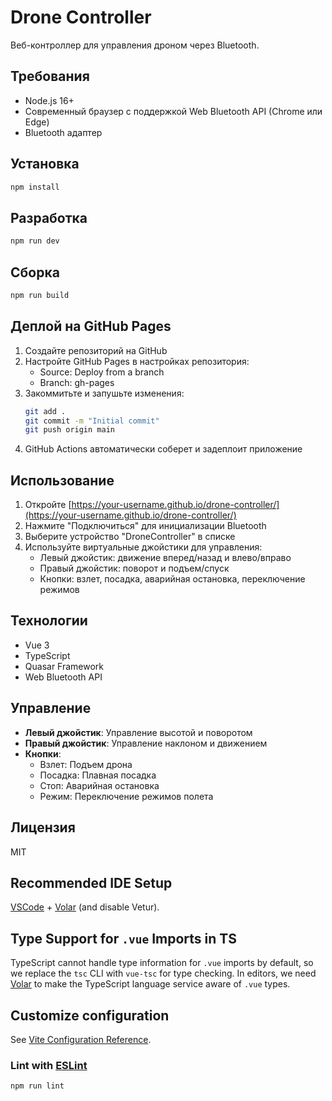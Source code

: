 # Drone Controller

Веб-контроллер для управления дроном через Bluetooth.

## Требования

- Node.js 16+
- Современный браузер с поддержкой Web Bluetooth API (Chrome или Edge)
- Bluetooth адаптер

## Установка

```bash
npm install
```

## Разработка

```bash
npm run dev
```

## Сборка

```bash
npm run build
```

## Деплой на GitHub Pages

1. Создайте репозиторий на GitHub
2. Настройте GitHub Pages в настройках репозитория:
   - Source: Deploy from a branch
   - Branch: gh-pages
3. Закоммитьте и запушьте изменения:
   ```bash
   git add .
   git commit -m "Initial commit"
   git push origin main
   ```
4. GitHub Actions автоматически соберет и задеплоит приложение

## Использование

1. Откройте [https://your-username.github.io/drone-controller/](https://your-username.github.io/drone-controller/)
2. Нажмите "Подключиться" для инициализации Bluetooth
3. Выберите устройство "DroneController" в списке
4. Используйте виртуальные джойстики для управления:
   - Левый джойстик: движение вперед/назад и влево/вправо
   - Правый джойстик: поворот и подъем/спуск
   - Кнопки: взлет, посадка, аварийная остановка, переключение режимов

## Технологии

- Vue 3
- TypeScript
- Quasar Framework
- Web Bluetooth API

## Управление

- **Левый джойстик**: Управление высотой и поворотом
- **Правый джойстик**: Управление наклоном и движением
- **Кнопки**:
  - Взлет: Подъем дрона
  - Посадка: Плавная посадка
  - Стоп: Аварийная остановка
  - Режим: Переключение режимов полета

## Лицензия

MIT

## Recommended IDE Setup

[VSCode](https://code.visualstudio.com/) + [Volar](https://marketplace.visualstudio.com/items?itemName=Vue.volar) (and disable Vetur).

## Type Support for `.vue` Imports in TS

TypeScript cannot handle type information for `.vue` imports by default, so we replace the `tsc` CLI with `vue-tsc` for type checking. In editors, we need [Volar](https://marketplace.visualstudio.com/items?itemName=Vue.volar) to make the TypeScript language service aware of `.vue` types.

## Customize configuration

See [Vite Configuration Reference](https://vite.dev/config/).

### Lint with [ESLint](https://eslint.org/)

```sh
npm run lint
```
